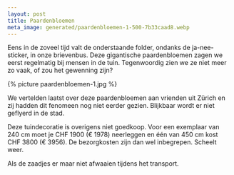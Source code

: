 ```yaml
---
layout: post
title: Paardenbloemen
meta_image: generated/paardenbloemen-1-500-7b33caad8.webp
---
```


Eens in de zoveel tijd valt de onderstaande folder, ondanks de ja-nee-sticker, in onze brievenbus. Deze gigantische paardenbloemen zagen we eerst regelmatig bij mensen in de tuin. Tegenwoordig zien we ze niet meer zo vaak, of zou het gewenning zijn?

{% picture paardenbloemen-1.jpg %}

We vertelden laatst over deze paardenbloemen aan vrienden uit Zürich en zij hadden dit fenomeen nog niet eerder gezien. Blijkbaar wordt er niet geflyerd in de stad.

Deze tuindecoratie is overigens niet goedkoop. Voor een exemplaar van 240 cm moet je CHF 1900 (€ 1978) neerleggen en één van 450 cm kost CHF 3800 (€ 3956). De bezorgkosten zijn dan wel inbegrepen. Scheelt weer.

Als de zaadjes er maar niet afwaaien tijdens het transport.
